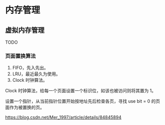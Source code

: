 # 内存管理

## 虚拟内存管理

TODO

### 页面置换算法

1. FIFO，先入先出。
2. LRU，最近最久为使用。
3. Clock 时钟算法。

Clock 时钟算法，给每一个页面设置一个标识位，如该也被访问则将其置为 1。

设置一个指针，从当前指针位置开始按地址先后检查各页，寻找 use bit = 0 的页面作为被置换的页。

https://blog.csdn.net/Mer_1997/article/details/84845894